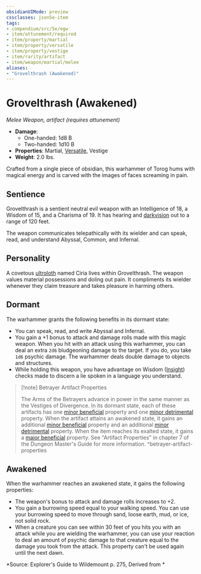 ```yaml
---
obsidianUIMode: preview
cssclasses: json5e-item
tags:
- compendium/src/5e/egw
- item/attunement/required
- item/property/martial
- item/property/versatile
- item/property/vestige
- item/rarity/artifact
- item/weapon/martial/melee
aliases: 
- "Grovelthrash (Awakened)"
---
```

# Grovelthrash (Awakened)
*Melee Weapon, artifact (requires attunement)*  

- **Damage**:
  - One-handed: 1d8 B
  - Two-handed: 1d10 B
- **Properties**: Martial, [Versatile](/compendium/rules/item-properties.md#Versatile), Vestige
- **Weight**: 2.0 lbs.

Crafted from a single piece of obsidian, this warhammer of Torog hums with magical energy and is carved with the images of faces screaming in pain.

## Sentience

Grovelthrash is a sentient neutral evil weapon with an Intelligence of 18, a Wisdom of 15, and a Charisma of 19. It has hearing and [darkvision](/compendium/rules/senses.md#darkvision) out to a range of 120 feet.

The weapon communicates telepathically with its wielder and can speak, read, and understand Abyssal, Common, and Infernal.

## Personality

A covetous [ultroloth](/compendium/bestiary/fiend/ultroloth.md) named Ciria lives within Grovelthrash. The weapon values material possessions and doling out pain. It compliments its wielder whenever they claim treasure and takes pleasure in harming others.

## Dormant

The warhammer grants the following benefits in its dormant state:

- You can speak, read, and write Abyssal and Infernal.  
- You gain a +1 bonus to attack and damage rolls made with this magic weapon. When you hit with an attack using this warhammer, you can deal an extra `2d6` bludgeoning damage to the target. If you do, you take `1d6` psychic damage. The warhammer deals double damage to objects and structures.  
- While holding this weapon, you have advantage on Wisdom ([Insight](/compendium/rules/skills.md#Insight)) checks made to discern a lie spoken in a language you understand.  

> [!note] Betrayer Artifact Properties
> 
> The Arms of the Betrayers advance in power in the same manner as the Vestiges of Divergence. In its dormant state, each of these artifacts has one [minor beneficial](/compendium/tables/artifact-properties-minor-beneficial-properties.md) property and one [minor detrimental](/compendium/tables/artifact-properties-minor-detrimental-properties.md) property. When the artifact attains an awakened state, it gains an additional [minor beneficial](/compendium/tables/artifact-properties-minor-beneficial-properties.md) property and an additional [minor detrimental](/compendium/tables/artifact-properties-minor-detrimental-properties.md) property. When the item reaches its exalted state, it gains a [major beneficial](/compendium/tables/artifact-properties-major-beneficial-properties.md) property. See "Artifact Properties" in chapter 7 of the Dungeon Master's Guide for more information.
^betrayer-artifact-properties

## Awakened

When the warhammer reaches an awakened state, it gains the following properties:

- The weapon's bonus to attack and damage rolls increases to +2.  
- You gain a burrowing speed equal to your walking speed. You can use your burrowing speed to move through sand, loose earth, mud, or ice, not solid rock.  
- When a creature you can see within 30 feet of you hits you with an attack while you are wielding the warhammer, you can use your reaction to deal an amount of psychic damage to that creature equal to the damage you took from the attack. This property can't be used again until the next dawn.  

*Source: Explorer's Guide to Wildemount p. 275, Derived from *